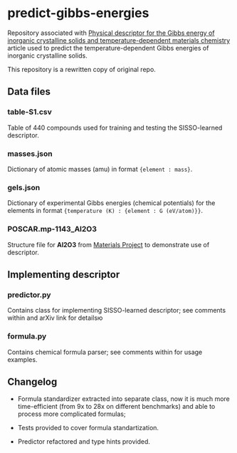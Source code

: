 # predict-gibbs-energies

Repository associated with [Physical descriptor for the Gibbs energy of inorganic crystalline solids and temperature-dependent materials chemistry](https://www.nature.com/articles/s41467-018-06682-4) article used to predict the temperature-dependent Gibbs energies of inorganic crystalline solids.

This repository is a rewritten copy of original repo.

## Data files

### table-S1.csv

Table of 440 compounds used for training and testing the SISSO-learned descriptor.

### masses.json

Dictionary of atomic masses (amu) in format `{element : mass}`.

### gels.json
  
Dictionary of experimental Gibbs energies (chemical potentials) for the elements in format `{temperature (K) : {element : G (eV/atom)}}`.

### POSCAR.mp-1143_Al2O3
  
Structure file for **Al2O3** from [Materials Project](https://materialsproject.org/) to demonstrate use of descriptor.

## Implementing descriptor

### predictor.py

Contains class for implementing SISSO-learned descriptor; see comments within and arXiv link for detailsю

### formula.py

Contains chemical formula parser; see comments within for usage examples.

## Changelog

- Formula standardizer extracted into separate class, now it is much more time-efficient (from 9x to 28x on different benchmarks) and able to process more complicated formulas;

- Tests provided to cover formula standartization.

- Predictor refactored and type hints provided.
